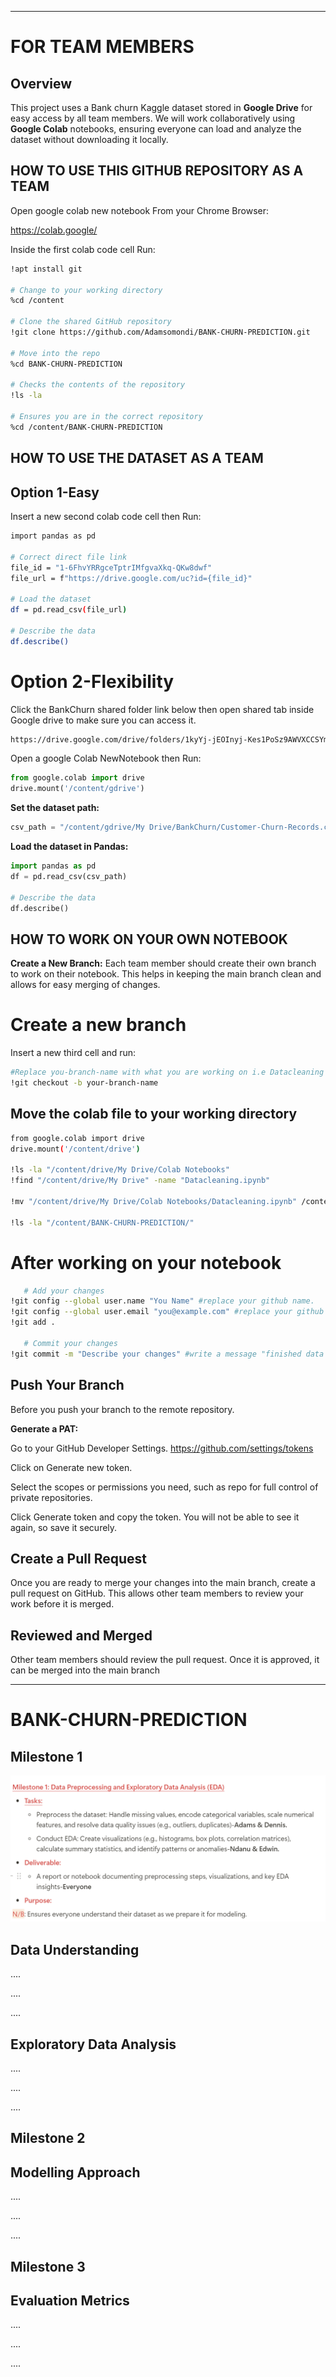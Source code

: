 ---
# FOR TEAM MEMBERS 

## Overview
This project uses a  Bank churn Kaggle dataset stored in **Google Drive** for easy access by all team members. We will work collaboratively using **Google Colab** notebooks, ensuring everyone can load and analyze the dataset without downloading it locally.

## HOW TO USE THIS GITHUB REPOSITORY AS A TEAM

Open google colab new notebook From your Chrome Browser:

 https://colab.google/

Inside the first colab code cell Run:

```sh
!apt install git

# Change to your working directory
%cd /content

# Clone the shared GitHub repository
!git clone https://github.com/Adamsomondi/BANK-CHURN-PREDICTION.git

# Move into the repo
%cd BANK-CHURN-PREDICTION

# Checks the contents of the repository
!ls -la

# Ensures you are in the correct repository
%cd /content/BANK-CHURN-PREDICTION
```

## HOW TO USE THE DATASET AS A TEAM

 ## Option 1-Easy
 Insert a new second colab code cell then Run:
 
 ```sh
 import pandas as pd

# Correct direct file link
file_id = "1-6FhvYRRgceTptrIMfgvaXkq-QKw8dwf"
file_url = f"https://drive.google.com/uc?id={file_id}"

# Load the dataset
df = pd.read_csv(file_url)

# Describe the data
df.describe()
```

# Option 2-Flexibility
Click the BankChurn shared folder link below then open shared tab inside Google drive to make sure you can access it.

```sh
https://drive.google.com/drive/folders/1kyYj-jEOInyj-Kes1PoSz9AWVXCCSYmQ?usp=sharing
```

 Open a google Colab NewNotebook then Run:
 
```python
from google.colab import drive
drive.mount('/content/gdrive')
```

 **Set the dataset path:**
 
```python
csv_path = "/content/gdrive/My Drive/BankChurn/Customer-Churn-Records.csv"
```

 **Load the dataset in Pandas:**
 
```python
import pandas as pd
df = pd.read_csv(csv_path)

# Describe the data
df.describe()
```

## HOW TO WORK ON YOUR OWN NOTEBOOK

 **Create a New Branch:**
   Each team member should create their own branch to work on their notebook. This helps in keeping the main branch clean and allows for easy merging of changes.

 # Create a new branch
 Insert a new third cell and run:
 
 ```sh
 #Replace you-branch-name with what you are working on i.e Datacleaning
 !git checkout -b your-branch-name
  ```

## Move the colab  file to your working directory

```sh
from google.colab import drive
drive.mount('/content/drive')

!ls -la "/content/drive/My Drive/Colab Notebooks"
!find "/content/drive/My Drive" -name "Datacleaning.ipynb"

!mv "/content/drive/My Drive/Colab Notebooks/Datacleaning.ipynb" /content/BANK-CHURN-PREDICTION/

!ls -la "/content/BANK-CHURN-PREDICTION/"
```

# After working on your notebook
 
```sh
   # Add your changes
!git config --global user.name "You Name" #replace your github name.
!git config --global user.email "you@example.com" #replace your github gmail.
!git add .

   # Commit your changes
!git commit -m "Describe your changes" #write a message "finished data Cleaning"
```

 ## Push Your Branch
 
  Before you push your branch to the remote repository.

**Generate a PAT:**

Go to your GitHub Developer Settings. https://github.com/settings/tokens

Click on Generate new token.

Select the scopes or permissions you need, such as repo for full control of private repositories.

Click Generate token and copy the token. You will not be able to see it again, so save it securely.
 

 
 ## Create a Pull Request
   Once you are ready to merge your changes into the main branch, create a pull request on GitHub. This allows other team members to review your work before it is merged.

 ## Reviewed and Merged
   Other team members should review the pull request. Once it is approved, it can be merged into the main branch
   
 ---
 
# BANK-CHURN-PREDICTION
## Milestone 1

![Screenshot](https://github.com/Adamsomondi/BANK-CHURN-PREDICTION/blob/main/images/Screenshot%202025-03-19%20031243.png)

## Data Understanding

....

....

....


## Exploratory Data Analysis

....

....

....


## Milestone 2
## Modelling Approach

....

....

....

## Milestone 3
## Evaluation Metrics

....

....

....

 









